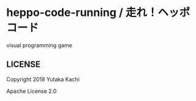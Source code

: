 # heppo-code-running / 走れ！ヘッポコード

visual programming game


## LICENSE

Copyright 2018 Yutaka Kachi

Apache License 2.0
